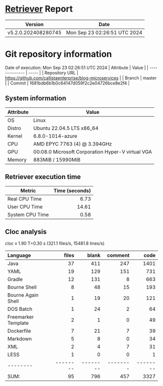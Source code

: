 # [Retriever](https://github.com/PalladioSimulator/Palladio-ReverseEngineering-Retriever) Report
| Version | Date |
| ------- | ---- |
| v5.2.0.202408280745 | Mon Sep 23 02:26:51 UTC 2024 |

# Git repository information
Date of execution: Mon Sep 23 02:26:51 UTC 2024
|    Attribute   | Value |
| -------------- | ----- |
| Repository URL | https://github.com/callistaenterprise/blog-microservices |
| Branch         | master |
| Commit         | 1681bdb6b1b0c64147d059f2c2e04726bce8e2f4 |


## System information
| Attribute | Value |
| --------- | ----- |
| OS | Linux  |
| Distro | Ubuntu 22.04.5 LTS x86_64  |
| Kernel | 6.8.0-1014-azure  |
| CPU | AMD EPYC 7763 (4) @ 3.394GHz  |
| GPU | 00:08.0 Microsoft Corporation Hyper-V virtual VGA  |
| Memory | 883MiB / 15990MiB  |

## Retriever execution time
| Metric | Time (seconds) |
| --- | ---: |
| Real CPU Time | 6.73 |
| User CPU Time | 14.61 |
| System CPU Time | 0.58 |
<!--
Explainations:
- __Real CPU Time__: actual time the command has run (can be less than total time spent in user and system mode for multi-threaded processes)
- __User CPU Time__: time the command has spent running in user mode
- __System CPU Time__: time the command has spent running in system or kernel mode
-->

## Cloc analysis
cloc v 1.90  T=0.30 s (321.1 files/s, 15481.8 lines/s)

Language|files|blank|comment|code
:-------|-------:|-------:|-------:|-------:
Java|37|411|247|1401
YAML|19|129|151|731
Gradle|12|131|8|663
Bourne Shell|8|48|15|193
Bourne Again Shell|1|19|20|121
DOS Batch|1|24|2|64
Freemarker Template|2|1|0|49
Dockerfile|7|21|7|39
Markdown|5|8|0|34
XML|2|4|7|31
LESS|1|0|0|1
--------|--------|--------|--------|--------
SUM:|95|796|457|3327
